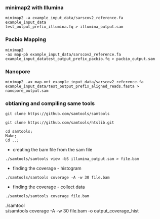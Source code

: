 ### minimap2 with Illumina                                                      
                                                                                
```                                                                             
minimap2 -a example_input_data/sarscov2_reference.fa example_input_data
test_output_prefix_illumina.fq > illumina_output.sam
```                                                                             
                                                                                
### Pacbio Mapping                                                              
```                                                                             
minimap2                                                                        
-ax map-pb example_input_data/sarscov2_reference.fa
example_input_datatest_output_prefix_pacbio.fq > pacbio_output.sam
```                                                                             
                                                                                
### Nanopore                                                                    
```                                                                             
minimap2 -ax map-ont example_input_data/sarscov2_reference.fa
example_input_data/test_output_prefix_aligned_reads.fasta > nanopore_output.sam
```                                                                             
                                                                                
                                                                                
                                                                                
### obtianing and compiling same tools                                          
```                                                                             
git clone https://github.com/samtools/samtools                                  
```                                                                             
```                                                                             
git clone https://github.com/samtools/htslib.git                                
```                                                                             
```                                                                             
cd samtools;                                                                    
Make;                                                                           
Cd ..;                                                                          
```                                                                             
                                                                                
* creating the bam file from the sam file                                       
```                                                                             
./samtools/samtools view -bS illumina_output.sam > file.bam                     
```                                                                             
* finding the coverage - histogram                                              
```                                                                             
./samtools/samtools coverage -A -w 30 file.bam                                  
```                                                                             
                                                                                
* finding the coverage - collect data                                           
```                                                                             
./samtools/samtools coverage file.bam                                           
```                                                                             
                                                                                
./samtool                                                                       
s/samtools coverage -A -w 30 file.bam -o output_coverage_hist  
